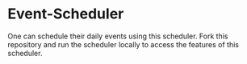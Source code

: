 # Event-Scheduler
One can schedule their daily events using this scheduler.
Fork this repository and run the scheduler locally to access the features of this scheduler.
